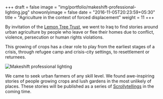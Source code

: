 +++
draft = false
image = "img/portfolio/makeshift-professional-lighting.jpg"
showonlyimage = false
date = "2016-11-05T20:23:59+05:30"
title = "Agriculture in the context of forced displacement"
weight = 11
+++

By invitation of the [Lemon Tree Trust](http://lemontreetrust.org), we went to Iraq to find stories around urban agriculture by people who leave or flee their homes due to conflict, violence, persecution or human rights violations.
<!--more-->

This growing of crops has a clear role to play from the earliest stages of a crisis, through refugee camp and crisis-city settings, to resettlement or returnees.

![Makeshift professional lighting][1]

We came to seek urban farmers of any skill level. We found awe-inspiring stories of people growing crops and lush gardens in the most unlikely of places. These stories will be published as a series of [Scrollytellings](https://www.scrollytelling.io/) in the coming time.

[1]: /img/portfolio/makeshift-professional-lighting.jpg
